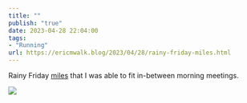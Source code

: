 ```yaml
---
title: ""
publish: "true"
date: 2023-04-28 22:04:00
tags:
- "Running"
url: https://ericmwalk.blog/2023/04/28/rainy-friday-miles.html
---
```

Rainy Friday [miles](http://www.strava.com/activities/8972794223) that I was able to fit in-between morning meetings.

![](https://ericmwalk.blog/uploads/2023/9866d0ad84.jpg)